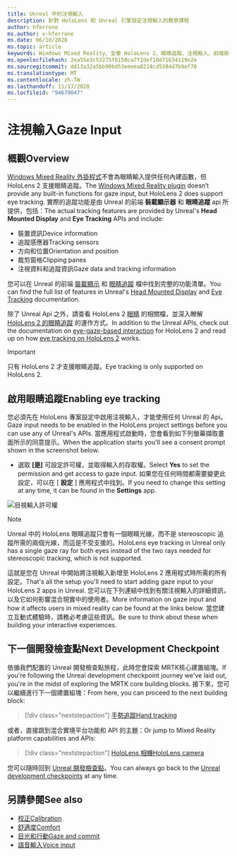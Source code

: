 ```yaml
---
title: Unreal 中的注視輸入
description: 針對 HoloLens 和 Unreal 引擎設定注視輸入的教學課程
author: hferrone
ms.author: v-hferrone
ms.date: 06/10/2020
ms.topic: article
keywords: Windows Mixed Reality、全像 HoloLens 2、眼睛追蹤、注視輸入、前端掛接顯示器、Unreal 引擎、混合現實耳機、windows Mixed reality 耳機、虛擬實境耳機
ms.openlocfilehash: 2ea55e3c53275f6150ca7f2def10d71634119e2e
ms.sourcegitcommit: dd13a32a5bb90bd53eeeea8214cd5384d7b9ef76
ms.translationtype: MT
ms.contentlocale: zh-TW
ms.lasthandoff: 11/17/2020
ms.locfileid: "94679047"
---
```

# <a name="gaze-input"></a><span data-ttu-id="460b7-104">注視輸入</span><span class="sxs-lookup"><span data-stu-id="460b7-104">Gaze Input</span></span>

## <a name="overview"></a><span data-ttu-id="460b7-105">概觀</span><span class="sxs-lookup"><span data-stu-id="460b7-105">Overview</span></span>

<span data-ttu-id="460b7-106">[Windows Mixed Reality 外掛程式](https://docs.unrealengine.com/Platforms/VR/WMR/index.html)不會為眼睛輸入提供任何內建函數，但 HoloLens 2 支援眼睛追蹤。</span><span class="sxs-lookup"><span data-stu-id="460b7-106">The [Windows Mixed Reality plugin](https://docs.unrealengine.com/Platforms/VR/WMR/index.html) doesn’t provide any built-in functions for gaze input, but HoloLens 2 does support eye tracking.</span></span> <span data-ttu-id="460b7-107">實際的追蹤功能是由 Unreal 的前端 **裝載顯示器** 和 **眼睛追蹤** api 所提供，包括：</span><span class="sxs-lookup"><span data-stu-id="460b7-107">The actual tracking features are provided by Unreal's **Head Mounted Display** and **Eye Tracking** APIs and include:</span></span>

- <span data-ttu-id="460b7-108">裝置資訊</span><span class="sxs-lookup"><span data-stu-id="460b7-108">Device information</span></span>
- <span data-ttu-id="460b7-109">追蹤感應器</span><span class="sxs-lookup"><span data-stu-id="460b7-109">Tracking sensors</span></span>
- <span data-ttu-id="460b7-110">方向和位置</span><span class="sxs-lookup"><span data-stu-id="460b7-110">Orientation and position</span></span>
- <span data-ttu-id="460b7-111">裁剪窗格</span><span class="sxs-lookup"><span data-stu-id="460b7-111">Clipping panes</span></span>
- <span data-ttu-id="460b7-112">注視資料和追蹤資訊</span><span class="sxs-lookup"><span data-stu-id="460b7-112">Gaze data and tracking information</span></span>

<span data-ttu-id="460b7-113">您可以在 Unreal 的前端 [裝載顯示](https://docs.unrealengine.com/BlueprintAPI/Input/HeadMountedDisplay/index.html) 和 [眼睛追蹤](https://docs.unrealengine.com/BlueprintAPI/EyeTracking/index.html) 檔中找到完整的功能清單。</span><span class="sxs-lookup"><span data-stu-id="460b7-113">You can find the full list of features in Unreal's [Head Mounted Display](https://docs.unrealengine.com/BlueprintAPI/Input/HeadMountedDisplay/index.html) and [Eye Tracking](https://docs.unrealengine.com/BlueprintAPI/EyeTracking/index.html) documentation.</span></span>

<span data-ttu-id="460b7-114">除了 Unreal Api 之外，請查看 HoloLens 2 [眼睛](../../design/eye-gaze-interaction.md) 的相關檔，並深入瞭解 [HoloLens 2 的眼睛追蹤](https://docs.microsoft.com/windows/mixed-reality/eye-tracking) 的運作方式。</span><span class="sxs-lookup"><span data-stu-id="460b7-114">In addition to the Unreal APIs, check out the documentation on [eye-gaze-based interaction](../../design/eye-gaze-interaction.md) for HoloLens 2 and read up on how [eye tracking on HoloLens 2](https://docs.microsoft.com/windows/mixed-reality/eye-tracking) works.</span></span>

> [!IMPORTANT]
> <span data-ttu-id="460b7-115">只有 HoloLens 2 才支援眼睛追蹤。</span><span class="sxs-lookup"><span data-stu-id="460b7-115">Eye tracking is only supported on HoloLens 2.</span></span>

## <a name="enabling-eye-tracking"></a><span data-ttu-id="460b7-116">啟用眼睛追蹤</span><span class="sxs-lookup"><span data-stu-id="460b7-116">Enabling eye tracking</span></span>
<span data-ttu-id="460b7-117">您必須先在 HoloLens 專案設定中啟用注視輸入，才能使用任何 Unreal 的 Api。</span><span class="sxs-lookup"><span data-stu-id="460b7-117">Gaze input needs to be enabled in the HoloLens project settings before you can use any of Unreal's APIs.</span></span> <span data-ttu-id="460b7-118">當應用程式啟動時，您會看到如下列螢幕擷取畫面所示的同意提示。</span><span class="sxs-lookup"><span data-stu-id="460b7-118">When the application starts you'll see a consent prompt shown in the screenshot below.</span></span>

- <span data-ttu-id="460b7-119">選取 **[是]** 可設定許可權，並取得輸入的存取權。</span><span class="sxs-lookup"><span data-stu-id="460b7-119">Select **Yes** to set the permission and get access to gaze input.</span></span> <span data-ttu-id="460b7-120">如果您在任何時間都需要變更此設定，可以在 [ **設定** ] 應用程式中找到。</span><span class="sxs-lookup"><span data-stu-id="460b7-120">If you need to change this setting at any time, it can be found in the **Settings** app.</span></span>

![目視輸入許可權](images/unreal/eye-input-permissions.png)

> [!NOTE] 
> <span data-ttu-id="460b7-122">Unreal 中的 HoloLens 眼睛追蹤只會有一個眼睛光線，而不是 stereoscopic 追蹤所需的兩個光線，而這是不受支援的。</span><span class="sxs-lookup"><span data-stu-id="460b7-122">HoloLens eye tracking in Unreal only has a single gaze ray for both eyes instead of the two rays needed for stereoscopic tracking, which is not supported.</span></span>

<span data-ttu-id="460b7-123">這就是您在 Unreal 中開始將注視輸入新增至 HoloLens 2 應用程式時所需的所有設定。</span><span class="sxs-lookup"><span data-stu-id="460b7-123">That's all the setup you'll need to start adding gaze input to your HoloLens 2 apps in Unreal.</span></span> <span data-ttu-id="460b7-124">您可以在下列連結中找到有關注視輸入的詳細資訊，以及它如何影響混合現實中的使用者。</span><span class="sxs-lookup"><span data-stu-id="460b7-124">More information on gaze input and how it affects users in mixed reality can be found at the links below.</span></span> <span data-ttu-id="460b7-125">當您建立互動式體驗時，請務必考慮這些資訊。</span><span class="sxs-lookup"><span data-stu-id="460b7-125">Be sure to think about these when building your interactive experiences.</span></span>

## <a name="next-development-checkpoint"></a><span data-ttu-id="460b7-126">下一個開發檢查點</span><span class="sxs-lookup"><span data-stu-id="460b7-126">Next Development Checkpoint</span></span>

<span data-ttu-id="460b7-127">依循我們配置的 Unreal 開發檢查點旅程，此時您會探索 MRTK核心建置組塊。</span><span class="sxs-lookup"><span data-stu-id="460b7-127">If you're following the Unreal development checkpoint journey we've laid out, you're in the midst of exploring the MRTK core building blocks.</span></span> <span data-ttu-id="460b7-128">接下來，您可以繼續進行下一個建置組塊：</span><span class="sxs-lookup"><span data-stu-id="460b7-128">From here, you can proceed to the next building block:</span></span> 

> [!div class="nextstepaction"]
> [<span data-ttu-id="460b7-129">手勢追蹤</span><span class="sxs-lookup"><span data-stu-id="460b7-129">Hand tracking</span></span>](unreal-hand-tracking.md)

<span data-ttu-id="460b7-130">或者，直接跳到混合實境平台功能和 API 的主題：</span><span class="sxs-lookup"><span data-stu-id="460b7-130">Or jump to Mixed Reality platform capabilities and APIs:</span></span>

> [!div class="nextstepaction"]
> [<span data-ttu-id="460b7-131">HoloLens 相機</span><span class="sxs-lookup"><span data-stu-id="460b7-131">HoloLens camera</span></span>](unreal-hololens-camera.md)

<span data-ttu-id="460b7-132">您可以隨時回到 [Unreal 開發檢查點](unreal-development-overview.md#2-core-building-blocks)。</span><span class="sxs-lookup"><span data-stu-id="460b7-132">You can always go back to the [Unreal development checkpoints](unreal-development-overview.md#2-core-building-blocks) at any time.</span></span>

## <a name="see-also"></a><span data-ttu-id="460b7-133">另請參閱</span><span class="sxs-lookup"><span data-stu-id="460b7-133">See also</span></span>
* [<span data-ttu-id="460b7-134">校正</span><span class="sxs-lookup"><span data-stu-id="460b7-134">Calibration</span></span>](../../calibration.md)
* [<span data-ttu-id="460b7-135">舒適度</span><span class="sxs-lookup"><span data-stu-id="460b7-135">Comfort</span></span>](../../design/comfort.md)
* [<span data-ttu-id="460b7-136">目光和行動</span><span class="sxs-lookup"><span data-stu-id="460b7-136">Gaze and commit</span></span>](../../design/gaze-and-commit.md)
* [<span data-ttu-id="460b7-137">語音輸入</span><span class="sxs-lookup"><span data-stu-id="460b7-137">Voice input</span></span>](../../out-of-scope/voice-design.md)
